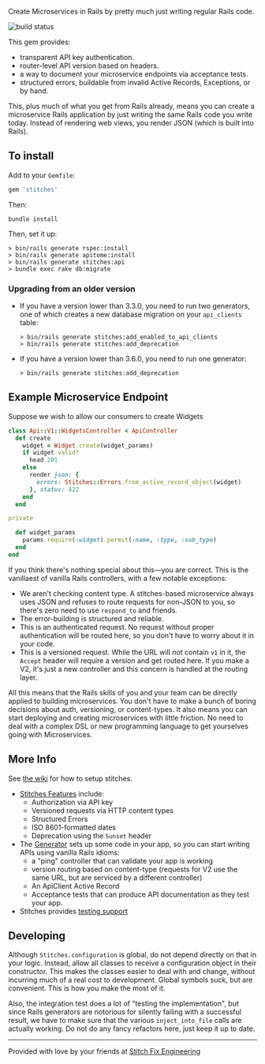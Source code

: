 Create Microservices in Rails by pretty much just writing regular Rails code.

![build status](https://travis-ci.org/stitchfix/stitches.svg?branch=master)

This gem provides:

* transparent API key authentication.
* router-level API version based on headers.
* a way to document your microservice endpoints via acceptance tests.
* structured errors, buildable from invalid Active Records, Exceptions, or by hand.

This, plus much of what you get from Rails already, means you can create a microservice Rails application by just writing the
same Rails code you write today.  Instead of rendering web views, you render JSON (which is built into Rails).

## To install

Add to your `Gemfile`:

```ruby
gem 'stitches'
```

Then:

```
bundle install
```

Then, set it up:

```
> bin/rails generate rspec:install
> bin/rails generate apitome:install
> bin/rails generate stitches:api
> bundle exec rake db:migrate
```

### Upgrading from an older version

* If you have a version lower than 3.3.0, you need to run two generators, one of which creates a new database migration on your
`api_clients` table:

  ```
  > bin/rails generate stitches:add_enabled_to_api_clients
  > bin/rails generate stitches:add_deprecation
  ```
* If you have a version lower than 3.6.0, you need to run one generator:

  ```
  > bin/rails generate stitches:add_deprecation
  ```

## Example Microservice Endpoint

Suppose we wish to allow our consumers to create Widgets

```ruby
class Api::V1::WidgetsController < ApiController
  def create
    widget = Widget.create(widget_params)
    if widget.valid?
      head 201
    else
      render json: { 
        errors: Stitches::Errors.from_active_record_object(widget) 
      }, status: 422
    end
  end

private

  def widget_params
    params.require(:widget).permit(:name, :type, :sub_type)
  end
end
```

If you think there's nothing special about this—you are correct.  This is the vanillaest of vanilla Rails controllers, with a few
notable exceptions:

* We aren't checking content type.  A stitches-based microservice always uses JSON and refuses to route requests for non-JSON to
you, so there's zero need to use `respond_to` and friends.
* The error-building is structured and reliable.
* This is an authenticated request.  No request without proper authentication will be routed here, so you don't have to worry
about it in your code.
* This is a versioned request.  While the URL will *not* contain `v1` in it, the `Accept` header will require a version and get
routed here.  If you make a V2, it's just a new controller and this concern is handled at the routing layer.

All this means that the Rails skills of you and your team can be directly applied to building microservices.  You don't have to make a bunch of boring decisions about auth, versioning, or content-types.  It also means you can start deploying and creating microservices with little friction.  No need to deal with a complex DSL or new programming language to get yourselves going with Microservices.

## More Info

See [the wiki](https://github.com/stitchfix/stitches/wiki/Setup) for how to setup stitches.

* [Stitches Features](https://github.com/stitchfix/stitches/wiki/Features-of-Stitches) include:
  - Authorization via API key
  - Versioned requests via HTTP content types
  - Structured Errors
  - ISO 8601-formatted dates
  - Deprecation using the `Sunset` header
* The [Generator](https://github.com/stitchfix/stitches/wiki/Generator) sets up some code in your app, so you can start writing
APIs using vanilla Rails idioms:
  - a "ping" controller that can validate your app is working
  - version routing based on content-type (requests for V2 use the same URL, but are serviced by a different controller)
  - An ApiClient Active Record
  - Acceptance tests that can produce API documentation as they test your app.
* Stitches provides [testing support](https://github.com/stitchfix/stitches/wiki/Testing)


## Developing

Although `Stitches.configuration` is global, do not depend directly on that in your logic.  Instead, allow all classes to receive a configuration object in their constructor.  This makes the classes easier to deal with and change, without incurring much of a real cost to development.  Global symbols suck, but are convenient.  This is how you make the most of it.

Also, the integration test does a lot of "testing the implementation", but since Rails generators are notorious for silently
failing with a successful result, we have to make sure that the various `inject_into_file` calls are actually working.  Do not do
any fancy refactors here, just keep it up to date.

---

Provided with love by your friends at [Stitch Fix Engineering](http://technology.stitchfix.com)
